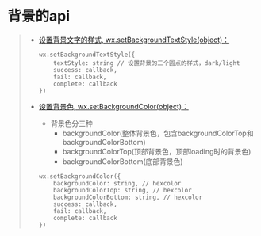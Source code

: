 # 背景的api
>* [设置背景文字的样式, wx.setBackgroundTextStyle(object)：](https://developers.weixin.qq.com/miniprogram/dev/api/ui/background/wx.setBackgroundTextStyle.html)
>   ```
>   wx.setBackgroundTextStyle({
>       textStyle: string // 设置背景的三个圆点的样式，dark/light
>       success: callback,
>       fail: callback,
>       complete: callback
>   })
>   ```
>   
>
>* [设置背景色, wx.setBackgroundColor(object)：](https://developers.weixin.qq.com/miniprogram/dev/api/ui/background/wx.setBackgroundColor.html)
>   * 背景色分三种
>       * backgroundColor(整体背景色，包含backgroundColorTop和backgroundColorBottom)
>       * backgroundColorTop(顶部背景色，顶部loading时的背景色)
>       * backgroundColorBottom(底部背景色)
>   ```
>   wx.setBackgroundColor({
>       backgroundColor: string, // hexcolor
>       backgroundColorTop: string, // hexcolor
>       backgroundColorBottom: string, // hexcolor
>       success: callback,
>       fail: callback,
>       complete: callback 
>   })
>   ```

